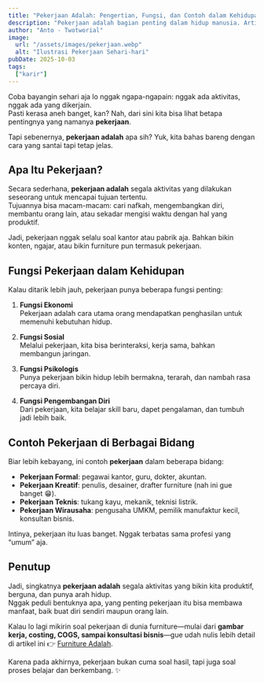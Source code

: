 ```yaml
---
title: "Pekerjaan Adalah: Pengertian, Fungsi, dan Contoh dalam Kehidupan"
description: "Pekerjaan adalah bagian penting dalam hidup manusia. Artikel ini membahas pengertian pekerjaan, fungsi, dan contoh pekerjaan di berbagai bidang."
author: "Anto - Twotworial"
image:
  url: "/assets/images/pekerjaan.webp"
  alt: "Ilustrasi Pekerjaan Sehari-hari"
pubDate: 2025-10-03
tags:
  ["karir"]
---
```



Coba bayangin sehari aja lo nggak ngapa-ngapain: nggak ada aktivitas, nggak ada yang dikerjain.  
Pasti kerasa aneh banget, kan? Nah, dari sini kita bisa lihat betapa pentingnya yang namanya **pekerjaan**.  

Tapi sebenernya, **pekerjaan adalah** apa sih? Yuk, kita bahas bareng dengan cara yang santai tapi tetap jelas.



## Apa Itu Pekerjaan?

Secara sederhana, **pekerjaan adalah** segala aktivitas yang dilakukan seseorang untuk mencapai tujuan tertentu.  
Tujuannya bisa macam-macam: cari nafkah, mengembangkan diri, membantu orang lain, atau sekadar mengisi waktu dengan hal yang produktif.  

Jadi, pekerjaan nggak selalu soal kantor atau pabrik aja. Bahkan bikin konten, ngajar, atau bikin furniture pun termasuk pekerjaan.



## Fungsi Pekerjaan dalam Kehidupan

Kalau ditarik lebih jauh, pekerjaan punya beberapa fungsi penting:

1. **Fungsi Ekonomi**  
   Pekerjaan adalah cara utama orang mendapatkan penghasilan untuk memenuhi kebutuhan hidup.  

2. **Fungsi Sosial**  
   Melalui pekerjaan, kita bisa berinteraksi, kerja sama, bahkan membangun jaringan.  

3. **Fungsi Psikologis**  
   Punya pekerjaan bikin hidup lebih bermakna, terarah, dan nambah rasa percaya diri.  

4. **Fungsi Pengembangan Diri**  
   Dari pekerjaan, kita belajar skill baru, dapet pengalaman, dan tumbuh jadi lebih baik.  



## Contoh Pekerjaan di Berbagai Bidang

Biar lebih kebayang, ini contoh **pekerjaan** dalam beberapa bidang:

- **Pekerjaan Formal**: pegawai kantor, guru, dokter, akuntan.  
- **Pekerjaan Kreatif**: penulis, desainer, drafter furniture (nah ini gue banget 😁).  
- **Pekerjaan Teknis**: tukang kayu, mekanik, teknisi listrik.  
- **Pekerjaan Wirausaha**: pengusaha UMKM, pemilik manufaktur kecil, konsultan bisnis.  

Intinya, pekerjaan itu luas banget. Nggak terbatas sama profesi yang “umum” aja.



## Penutup

Jadi, singkatnya **pekerjaan adalah** segala aktivitas yang bikin kita produktif, berguna, dan punya arah hidup.  
Nggak peduli bentuknya apa, yang penting pekerjaan itu bisa membawa manfaat, baik buat diri sendiri maupun orang lain.  

Kalau lo lagi mikirin soal pekerjaan di dunia furniture—mulai dari **gambar kerja, costing, COGS, sampai konsultasi bisnis**—gue udah nulis lebih detail di artikel ini 👉 [Furniture Adalah](https://www.twotworial.com/blog/furniture-adalah/).  

Karena pada akhirnya, pekerjaan bukan cuma soal hasil, tapi juga soal proses belajar dan berkembang. ✨

